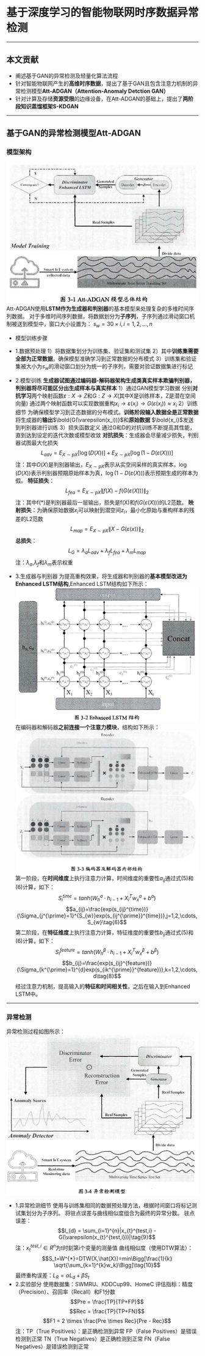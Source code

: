 # 基于深度学习的智能物联网时序数据异常检测
***
## 本文贡献
- 阐述基于GAN的异常检测及轻量化算法流程
- 针对智能物联网产生的**高维时序数据**，提出了基于GAN且包含注意力机制的异常检测模型**Att-ADGAN（Attention-Anomaly Detction GAN）**
- 针对计算及存储**资源受限**的边缘设备，在Att-ADGAN的基础上，提出了**两阶段知识蒸馏框架S-KDGAN**
***
##  基于GAN的异常检测模型Att-ADGAN
### 模型架构   
![alt text](Att-ADGAN.jpg)
Att-ADGAN使用**LSTM作为生成器和判别器**的基本模型来处理复杂的多维时间序列数据。
对于多维时间序列数据，将数据划分为**子序列**，子序列通过滑动窗口机制被送到模型中，窗口大小设置为：
$s_w = 30\times i,i=1,2,\dots,n$
- 模型训练步骤
- 1.数据预处理
1）将数据集划分为训练集、验证集和测试集
2）其中**训练集需要全部为正常数据**，确保模型准确学习到正常数据的分布模式
3）训练集和验证集被大小为$s_w$的滑动窗口划分为统一的子序列，需要对验证数据集进行标记

- 2.模型训练
**生成器试图通过编码器-解码器架构生成类真实样本欺骗判别器，判别器将尽可能区分出生成样本与真实样本**
1）通过GAN模型学习数据
分别**对抗学习**两个映射函数$\varepsilon : X \rightarrow Z$和$G : Z \rightarrow X$(其中X是训练样本，Z是潜在空间向量)
通过两个映射函数可以实现数据重构$x_i \rightarrow \varepsilon(x_i) \rightarrow G(\varepsilon(x_i)) \approx x_i$
2）训练细节
为确保模型学习到正态数据的分布模式。**训练阶段输入数据全是正常数据**
将生成器的**输出**$\bold{G(\varepsilon(x_i))}$和**原始数据** $\bold{x_i}$发送到判别器进行训练
3）损失函数定义
通过G和D的对抗训练不断提高其性能，直到达到设定的迭代次数或模型收敛
**对抗损失**：生成器会尽量减少损失，判别器试图最大化损失
$$L_{adv} = E_{X\sim pX}[\log(D(X))]+E_{X\sim pX}[\log(1-D(\varepsilon(X)))] \tag{1}$$
注：其中$D(X)$是判别器输出，$E_{X \sim pX}$表示从实空间采样的真实样本，$\log(D(X))$表示判别器预期原始样本为真，$\log(1-D(\varepsilon(X)))$表示预期生成的样本为假。
**特征损失**：$$L_{fea} =  E_{X\sim pX} \|f(X) - f(G(\varepsilon(X)))\|_{2} \tag{2}$$
注：其中f(*)是判别器最后一层输出，损失是f(X)和$f(G(\varepsilon(X)))$的L2范数。
**映射损失**：为确保原始数据$x_{i}$可以映射到潜空间$z_{i}$，最小化原始与重构样本的残差的L2范数
$$L_{map} = E_{X \sim pX}\| X - G(\varepsilon(x)) \|_{2} \tag{3}$$
**总损失**：$$L_{G} = \lambda_{a}L_{adv} + \lambda_{f}L_{fea} + \lambda_{m}L_{map} \tag{4}$$
注：$\lambda_{a}$,$\lambda_{f}$和$\lambda_{m}$表示权重

- 3.生成器与判别器
  为提高重构效果，将生成器和判别器的**基本模型改进为Enhanced LSTM结构**,Enhanced LSTM结构如下所示：
![alt text](Enhanced_LSTM.png)
在编码器和解码器**之前连接一个注意力模块**，结构如下所示：
![alt text](encode_and_decode.png)
第一阶段，在**时间维度**上执行注意力计算，时间维度的重要性$a_{ij}$通过式(5)和(6)计算，如下：
$$S_{i}^{time}=tanh(W_{h}^{a}\cdot h_{i-1}+X_{i}^{T}w_{x}^{a}+b^{a})\tag{5}$$
$$a_{ij}=\frac{exp(s_{ij}^{time})}{\Sigma_{j^{\prime}=1}^{S_{w}}exp(s_{ij^{\prime}}^{time})},j=1,2,\cdots,S_{w}\tag{6}$$
第二阶段，在**特征维度**上执行注意力计算，特征维度的重要性$b_{ij}$通过式(5)和(6)计算，如下：
$$S_{i}^{feature}=tanh(W_{h}^{\beta}\cdot h_{i-1}+X_{i}^{T}w_{x}^{\beta}+b^{\beta})\tag{7}$$
$$b_{ij}=\frac{exp(s_{ij}^{feature})}{\Sigma_{k^{\prime}=1}^{d}exp(s_{ik^{\prime}}^{feature})},k=1,2,\cdots,d\tag{8}$$
经过注意力机制，提高输入的**特征和时间相关性**，之后在输入到Enhanced LSTM中。
***
### 异常检测
异常检测过程如图所示：
![alt text](anomaly_detection.png)
- 1.异常检测细节
使用与训练集相同的数据预处理方法，根据时间窗口将标记测试集划分为子序列。
将驻点误差与曲线相似度组合为最终的异常分数。
驻点误差：$$l_{d} = \sum_{i=1}^{n}|x_{t}^{test,i} - G(\varepsilon(x_{t}^{test,i}))|\tag{9}$$
注：$x_{t}^{test,i} \in R^{n}$为t时刻第i个变量的测量值
曲线相似度（使用DTW算法）：$$S_t=W^{*}=DTW(X,\hat{X})=min\Bigg[\frac{1}{k} \sqrt{\sum_{k=1}^{k}w_k}\Bigg]\tag{10}$$
最终重构误差：$L_R=\alpha L_d + \beta S_t$
- 2.实验部分
  使用数据集：SWMRU、KDDCup99、HomeC
  评估指标：精度（Precision）、召回率（Recall）和F1分数
  $$Pre = \frac{TP}{TP+FP}$$
  $$Rec = \frac{TP}{TP+FN}$$
  $$F1 = 2 \times \frac{Pre \times Rec}{Pre - Rec}$$
  注：TP（True Positives）：是正确检测到异常
  FP（False Positives）是错误检测到正常
  TN（True Negatives）是正确检测到正常
  FN（False Negatives）是错误检测到正常
